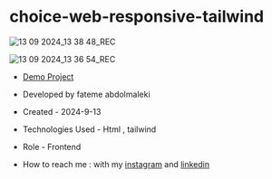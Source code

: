 # choice-web-responsive-tailwind


![13 09 2024_13 38 48_REC](https://github.com/user-attachments/assets/25425d9b-9825-4c9c-9568-95c3d2fa23ab)

![13 09 2024_13 36 54_REC](https://github.com/user-attachments/assets/6957801b-8e74-44dd-86de-cb5daf5b8ee9)

- [Demo Project]( https://fatemeabdolmaleki.github.io/choice-web-responsive-tailwind/)

- Developed by fateme abdolmaleki

- Created - 2024-9-13

- Technologies Used - Html , tailwind

- Role - Frontend

- How to reach me : with my [instagram](https://www.instagram.com/fatemeabdolmaleki_) and [linkedin](https://www.linkedin.com/in/fateme-abdolmaleki)
